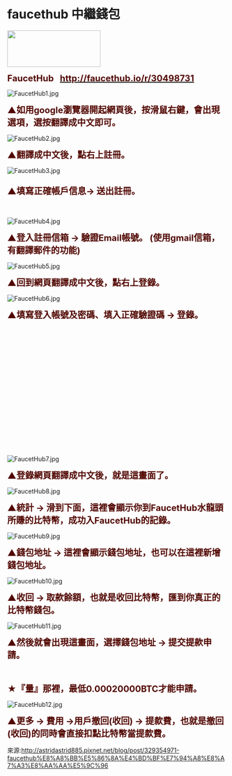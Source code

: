 # faucethub 中繼錢包


<img alt="" border="0" height="84" src="https://3.bp.blogspot.com/-kBBcWokDDpY/WW8vHMLxN2I/AAAAAAAADoI/N7HZQbn_YvYiqDi9IA8936Z5yDfNAGWDwCKgBGAs/s320/faucethubio.jpg" title="" width="214"></a></p>

 <div class="article-content-inner" id="article-content-inner">           <p><span style="font-size:20px"><span style="color:rgb(81, 7, 1)"><strong>FaucetHub &nbsp; </strong></span><strong><a href="http://faucethub.io/r/30498731" target="_blank"><span style="color:#510701">http://faucethub.io/r/30498731</span></a></strong></span></p>

<p><img alt="FaucetHub1.jpg" src="https://pic.pimg.tw/astridastrid885/1505739993-3112710562_l.jpg" title="FaucetHub1.jpg" original="https://pic.pimg.tw/astridastrid885/1505739993-3112710562_l.jpg"></p>

<p><span style="color:#510701"><span style="font-size:20px"><strong>▲如用</strong></span></span><span style="color:#510701"><span style="font-size:20px"><strong><span style="color:#510701"><span style="font-size:20px"><strong><span style="color:#510701"><strong><span style="font-size:20px">google瀏覽器</span></strong></span></strong></span></span>開起網頁後</strong></span></span><span style="color:#510701"><span style="font-size:20px"><strong><span style="color:#510701"><strong><span style="font-size:20px">，按滑鼠右鍵，會出現選項，選按翻譯成中文即可。</span></strong></span></strong></span></span></p>

<p><img alt="FaucetHub2.jpg" src="https://pic.pimg.tw/astridastrid885/1505739993-1450152687_l.jpg" title="FaucetHub2.jpg" original="https://pic.pimg.tw/astridastrid885/1505739993-1450152687_l.jpg" style="display: inline;"></p>

<p><span style="color:#510701"><span style="font-size:20px"><strong><span style="color:#510701"><strong><span style="font-size:20px"><span style="color:#510701"><span style="font-size:20px"><strong>▲</strong></span></span>翻譯成中文</span></strong></span></strong></span></span><span style="color:#510701"><span style="font-size:20px"><strong>後，點右上註冊。</strong></span></span></p>

<p><img alt="FaucetHub3.jpg" src="https://pic.pimg.tw/astridastrid885/1505739993-2761855818_l.jpg" title="FaucetHub3.jpg" original="https://pic.pimg.tw/astridastrid885/1505739993-2761855818_l.jpg" style="display: inline;"></p>

<h3><span style="color:#510701"><strong><span style="font-size:20px">▲填寫正確帳戶信息</span></strong></span><span style="color:#510701"><span style="font-size:20px"><strong>→</strong></span><span style="color:#510701"><span style="font-size:20px"><strong> </strong></span></span><strong><span style="font-size:20px">送出註冊。</span></strong></span></h3>

<p>&nbsp;</p>

<p><img alt="FaucetHub4.jpg" src="https://pic.pimg.tw/astridastrid885/1505739992-2939436681_l.jpg" title="FaucetHub4.jpg" original="https://pic.pimg.tw/astridastrid885/1505739992-2939436681_l.jpg" style="display: inline;"></p>

<p><span style="color:#510701"><span style="font-size:20px"><strong>▲登入註冊信箱 → 驗證Email帳號。 (<strong><span style="font-size:20px">使用gmail信箱，有翻譯郵件的功能</span></strong>)</strong></span></span></p>

<p><img alt="FaucetHub5.jpg" src="https://pic.pimg.tw/astridastrid885/1505739993-216008765_l.jpg" title="FaucetHub5.jpg" original="https://pic.pimg.tw/astridastrid885/1505739993-216008765_l.jpg" style="display: inline;"></p>

<p><span style="color:#510701"><span style="font-size:20px"><strong><span style="color:#510701"><strong><span style="font-size:20px"><span style="color:#510701"><span style="font-size:20px"><strong>▲回到網頁</strong></span></span>翻譯成中文</span></strong></span></strong></span></span><span style="color:#510701"><span style="font-size:20px"><strong>後，點右上登錄。</strong></span></span></p>

<p><img alt="FaucetHub6.jpg" src="https://pic.pimg.tw/astridastrid885/1505739993-1008951618_l.jpg" title="FaucetHub6.jpg" original="https://pic.pimg.tw/astridastrid885/1505739993-1008951618_l.jpg" style="display: inline;"></p>

<p><span style="color:#510701"><strong><span style="font-size:20px">▲填寫登入帳號及密碼、填入正確驗證碼</span></strong></span><span style="color:#510701"><span style="font-size:20px"><strong> → 登錄。</strong></span></span><div class="article-inread-ad"><ins class="adsbyfalcon pixnet-ad" data-ad-client="1" data-ad-slot="2394" data-embed="false" style="display:inline-block;width:336px;height:280px;" data-adsbyfalcon-status="done"></ins></div></p>

<p><img alt="FaucetHub7.jpg" src="https://pic.pimg.tw/astridastrid885/1505739994-1570096522_l.jpg" title="FaucetHub7.jpg" original="https://pic.pimg.tw/astridastrid885/1505739994-1570096522_l.jpg" style="display: inline;"></p>

<p><span style="color:#510701"><span style="font-size:20px"><strong><span style="color:#510701"><strong><span style="font-size:20px"><span style="color:#510701"><span style="font-size:20px"><strong>▲登錄網頁</strong></span></span>翻譯成中文</span></strong></span></strong></span></span><span style="color:#510701"><span style="font-size:20px"><strong>後，就是這畫面了。</strong></span></span></p>

<p><img alt="FaucetHub8.jpg" src="https://pic.pimg.tw/astridastrid885/1505739994-442530582_l.jpg" title="FaucetHub8.jpg" original="https://pic.pimg.tw/astridastrid885/1505739994-442530582_l.jpg" style="display: inline;"></p>

<p><span style="color:#510701"><span style="font-size:20px"><strong><span style="color:#510701"><strong><span style="font-size:20px"><span style="color:#510701"><span style="font-size:20px"><strong>▲統計 → 滑到下面，這裡會顯示你到</strong></span></span></span></strong></span></strong></span></span><span style="font-size:20px"><span style="color:rgb(81, 7, 1)"><strong>FaucetHub</strong></span></span><span style="color:#510701"><strong><span style="font-size:20px">水龍頭所賺的</span></strong></span><span style="color:#510701"><strong><span style="font-size:20px">比特幣，成功入</span></strong></span><span style="font-size:20px"><span style="color:rgb(81, 7, 1)"><strong>FaucetHub</strong></span></span><span style="color:#510701"><strong><span style="font-size:20px">的記錄。</span></strong></span></p>

<p><img alt="FaucetHub9.jpg" src="https://pic.pimg.tw/astridastrid885/1505739995-419927239_l.jpg" title="FaucetHub9.jpg" original="https://pic.pimg.tw/astridastrid885/1505739995-419927239_l.jpg" style="display: inline;"></p>

<p><span style="color:#510701"><span style="font-size:20px"><strong><span style="color:#510701"><strong><span style="font-size:20px"><span style="color:#510701"><span style="font-size:20px"><strong>▲</strong></span></span></span></strong></span></strong></span></span><span style="color:#510701"><span style="font-size:20px"><strong><span style="color:#510701"><strong><span style="font-size:20px"><span style="color:#510701"><span style="font-size:20px"><strong>錢包地址 → </strong></span></span></span></strong></span></strong></span></span><span style="color:#510701"><span style="font-size:20px"><strong><span style="color:#510701"><strong><span style="font-size:20px"><span style="color:#510701"><span style="font-size:20px"><strong>這裡會顯示</strong></span></span></span></strong></span></strong></span></span><span style="color:#510701"><span style="font-size:20px"><strong><span style="color:#510701"><strong><span style="font-size:20px"><span style="color:#510701"><span style="font-size:20px"><strong>錢包地址</strong></span></span></span></strong></span></strong></span></span><span style="color:#510701"><span style="font-size:20px"><strong><span style="color:#510701"><strong><span style="font-size:20px"><span style="color:#510701"><span style="font-size:20px"><strong>，也可以在</strong></span></span></span></strong></span></strong></span></span><span style="color:#510701"><span style="font-size:20px"><strong><span style="color:#510701"><strong><span style="font-size:20px"><span style="color:#510701"><span style="font-size:20px"><strong><span style="color:#510701"><span style="font-size:20px"><strong><span style="color:#510701"><strong><span style="font-size:20px"><span style="color:#510701"><span style="font-size:20px"><strong>這裡</strong></span></span></span></strong></span></strong></span></span>新增錢包地址。</strong></span></span></span></strong></span></strong></span></span></p>

<p><img alt="FaucetHub10.jpg" src="https://pic.pimg.tw/astridastrid885/1505739995-3089307115_l.jpg" title="FaucetHub10.jpg" original="https://pic.pimg.tw/astridastrid885/1505739995-3089307115_l.jpg" style="display: inline;"></p>

<p><span style="color:#510701"><span style="font-size:20px"><strong><span style="color:#510701"><strong><span style="font-size:20px"><span style="color:#510701"><span style="font-size:20px"><strong>▲</strong></span></span></span></strong></span></strong></span></span><span style="color:#510701"><span style="font-size:20px"><strong><span style="color:#510701"><strong><span style="font-size:20px"><span style="color:#510701"><span style="font-size:20px"><strong>收回 → </strong></span></span></span></strong></span></strong></span></span><span style="color:#510701"><span style="font-size:20px"><strong><span style="color:#510701"><strong><span style="font-size:20px"><span style="color:#510701"><span style="font-size:20px"><strong>取款餘額，也就是收回</strong></span></span></span></strong></span></strong></span></span><span style="color:#510701"><strong><span style="font-size:20px">比特幣，</span></strong></span><span style="color:#510701"><strong><span style="font-size:20px">匯到你真正的比特幣錢包。</span></strong></span></p>

<p><img alt="FaucetHub11.jpg" src="https://pic.pimg.tw/astridastrid885/1505739995-1843779864_l.jpg" title="FaucetHub11.jpg" original="https://pic.pimg.tw/astridastrid885/1505739995-1843779864_l.jpg" style="display: inline;"></p>

<p><span style="color:#510701"><strong><span style="font-size:20px">▲然後就會出現這畫面，選擇</span></strong></span><span style="color:#510701"><span style="font-size:20px"><strong><span style="color:#510701"><strong><span style="font-size:20px"><span style="color:#510701"><span style="font-size:20px"><strong>錢包地址 → 提交提款申請。<br>
<br>
<br>
★『量』那裡，最低0.00020000BTC才能</strong></span></span></span></strong></span></strong></span></span><span style="color:#510701"><span style="font-size:20px"><strong><span style="color:#510701"><strong><span style="font-size:20px"><span style="color:#510701"><span style="font-size:20px"><strong><span style="color:#510701"><span style="font-size:20px"><strong><span style="color:#510701"><strong><span style="font-size:20px"><span style="color:#510701"><span style="font-size:20px"><strong>申請。</strong></span></span></span></strong></span></strong></span></span></strong></span></span></span></strong></span></strong></span></span></p>

<p><img alt="FaucetHub12.jpg" src="https://pic.pimg.tw/astridastrid885/1505739996-3217597158_l.jpg" title="FaucetHub12.jpg" original="https://pic.pimg.tw/astridastrid885/1505739996-3217597158_l.jpg" style="display: inline;"></p>

<p><span style="color:#510701"><strong><span style="font-size:20px">▲更多 → 費用 →用戶撤回(收回) → 提歀費，也就是</span></strong></span><span style="color:#510701"><strong><span style="font-size:20px"><span style="color:#510701"><strong><span style="font-size:20px">撤回(收回)</span></strong></span></span></strong></span><span style="color:#510701"><strong><span style="font-size:20px">的同時會直接扣點比特幣當</span></strong></span><span style="color:#510701"><strong><span style="font-size:20px"><span style="color:#510701"><strong><span style="font-size:20px">提歀費</span></strong></span>。</span></strong></span></p>

來源:http://astridastrid885.pixnet.net/blog/post/329354971-faucethub%E8%A8%BB%E5%86%8A%E4%BD%BF%E7%94%A8%E8%A7%A3%E8%AA%AA%E5%9C%96
